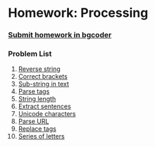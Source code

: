 Homework: Processing
====================

### [Submit homework in bgcoder](http://bgcoder.com/Contests/320/CSharp-Advanced-06-Strings-and-Text-Processing)

### Problem List

1. [Reverse string](./02.Reverse-string)
1. [Correct brackets](./03.Correct-brackets)
1. [Sub-string in text](./04.Sub-string-in-text)
1. [Parse tags](./05.Parse-tags)
1. [String length](./06.String-length)
1. [Extract sentences](./08.Extract-sentances)
1. [Unicode characters](./10.Unicode-characters)
1. [Parse URL](./12.Parse-URL)
1. [Replace tags](./15.Replace-tags)
1. [Series of letters](./23.Series-of-letters)
